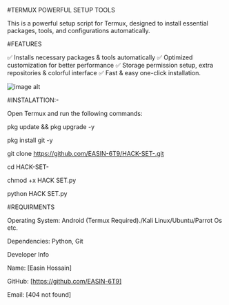 #TERMUX POWERFUL SETUP TOOLS

This is a powerful setup script for Termux, designed to install essential packages, tools, and configurations automatically.

#FEATURES

✅ Installs necessary packages & tools automatically
✅ Optimized customization for better performance
✅ Storage permission setup, extra repositories & colorful interface
✅ Fast & easy one-click installation.

![image alt]( https://github.com/EASIN-6T9/HACK-SET-/blob/main/20250212_194629.jpg )




#INSTALATTION:-

Open Termux and run the following commands:

pkg update && pkg upgrade -y

pkg install git -y

git clone https://github.com/EASIN-6T9/HACK-SET-.git

cd HACK-SET- 

chmod +x HACK SET.py

python HACK SET.py

#REQUIRMENTS

Operating System: Android (Termux Required)./Kali Linux/Ubuntu/Parrot Os etc.

Dependencies: Python, Git



Developer Info

Name: [Easin Hossain]

GitHub: [https://github.com/EASIN-6T9]

Email: [404 not found]

